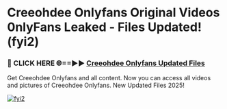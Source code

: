 # Creeohdee Onlyfans Original Videos 0nlyFans Leaked - Files Updated! (fyi2)

<h3>🔴 CLICK HERE 🌐==►► <a href="https://tinyurl.com/2m67pmp6" rel="nofollow">Creeohdee Onlyfans Updated Files</a></h3>

Get Creeohdee Onlyfans and all content. Now you can access all videos and pictures of Creeohdee Onlyfans. New Updated Files 2025!

[![fyi2](https://i.imgur.com/H4QAA4z.gif)](https://tinyurl.com/2m67pmp6)